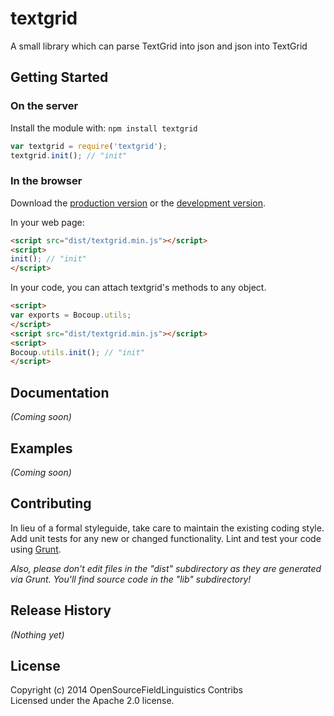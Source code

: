 # textgrid

A small library which can parse TextGrid into json and json into TextGrid

## Getting Started
### On the server
Install the module with: `npm install textgrid`

```javascript
var textgrid = require('textgrid');
textgrid.init(); // "init"
```

### In the browser
Download the [production version][min] or the [development version][max].

[min]: https://raw.github.com/OpenSourceFieldlinguistics/PraatTextGridJS/master/dist/textgrid.min.js
[max]: https://raw.github.com/OpenSourceFieldlinguistics/PraatTextGridJS/master/dist/textgrid.js

In your web page:

```html
<script src="dist/textgrid.min.js"></script>
<script>
init(); // "init"
</script>
```

In your code, you can attach textgrid's methods to any object.

```html
<script>
var exports = Bocoup.utils;
</script>
<script src="dist/textgrid.min.js"></script>
<script>
Bocoup.utils.init(); // "init"
</script>
```

## Documentation
_(Coming soon)_

## Examples
_(Coming soon)_

## Contributing
In lieu of a formal styleguide, take care to maintain the existing coding style. Add unit tests for any new or changed functionality. Lint and test your code using [Grunt](http://gruntjs.com/).

_Also, please don't edit files in the "dist" subdirectory as they are generated via Grunt. You'll find source code in the "lib" subdirectory!_

## Release History
_(Nothing yet)_

## License
Copyright (c) 2014 OpenSourceFieldLinguistics Contribs  
Licensed under the Apache 2.0 license.
